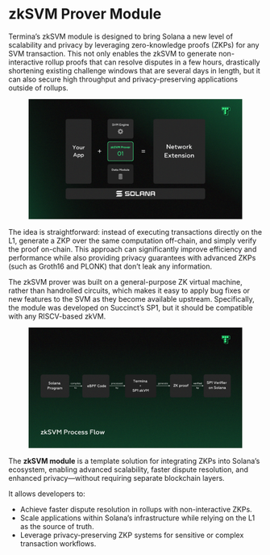 # zkSVM Prover Module

Termina’s zkSVM module is designed to bring Solana a new level of scalability and privacy by leveraging zero-knowledge proofs (ZKPs) for any SVM transaction. This not only enables the zkSVM to generate non-interactive rollup proofs that can resolve disputes in a few hours, drastically shortening existing challenge windows that are several days in length, but it can also secure high throughput and privacy-preserving applications outside of rollups.

<figure><img src="../../../.gitbook/assets/6.png" alt=""><figcaption></figcaption></figure>

The idea is straightforward: instead of executing transactions directly on the L1, generate a ZKP over the same computation off-chain, and simply verify the proof on-chain. This approach can significantly improve efficiency and performance while also providing privacy guarantees with advanced ZKPs (such as Groth16 and PLONK) that don’t leak any information.

The zkSVM prover was built on a general-purpose ZK virtual machine, rather than handrolled circuits, which makes it easy to apply bug fixes or new features to the SVM as they become available upstream. Specifically, the module was developed on Succinct’s SP1, but it should be compatible with any RISCV-based zkVM.

<figure><img src="../../../.gitbook/assets/5 (1).png" alt=""><figcaption></figcaption></figure>

The **zkSVM module** is a template solution for integrating ZKPs into Solana’s ecosystem, enabling advanced scalability, faster dispute resolution, and enhanced privacy—without requiring separate blockchain layers.

It allows developers to:

* Achieve faster dispute resolution in rollups with non-interactive ZKPs.
* Scale applications within Solana’s infrastructure while relying on the L1 as the source of truth.
* Leverage privacy-preserving ZKP systems for sensitive or complex transaction workflows.
